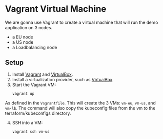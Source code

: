 # Vagrant Virtual Machine

We are gonna use Vagrant to create a virtual machine that will run the demo application on 3 nodes.

- a EU node
- a US node
- a Loadbalancing node

## Setup

1. Install [Vagrant](https://www.vagrantup.com/downloads) and [VirtualBox](https://www.virtualbox.org/wiki/Downloads).
2. Install a virtualization provider, such as [VirtualBox](https://www.virtualbox.org/wiki/Downloads).
3. Start the Vagrant VM:
   ```bash
   vagrant up
   ```
As defined in the `Vagrantfile`. This will create the 3 VMs: `vm-eu`, `vm-us`, and `vm-lb`.
The command will also copy the kubeconfig files from the vm to the terraform/kubeconfigs directory.

4. SSH into a VM:
   ```bash
   vagrant ssh vm-us
   ```